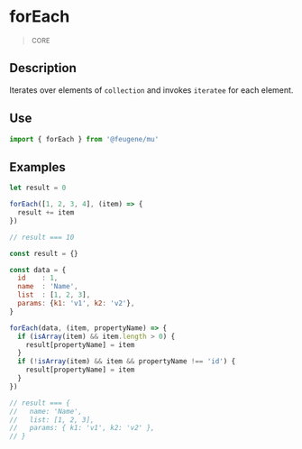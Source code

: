 # forEach

> <small>CORE</small>

## Description

Iterates over elements of `collection` and invokes `iteratee` for each element.

## Use

```js
import { forEach } from '@feugene/mu'
```

## Examples

```js
let result = 0

forEach([1, 2, 3, 4], (item) => {
  result += item
})

// result === 10
```

```js
const result = {}

const data = {
  id    : 1,
  name  : 'Name',
  list  : [1, 2, 3],
  params: {k1: 'v1', k2: 'v2'},
}

forEach(data, (item, propertyName) => {
  if (isArray(item) && item.length > 0) {
    result[propertyName] = item
  }
  if (!isArray(item) && item && propertyName !== 'id') {
    result[propertyName] = item
  }
})

// result === {
//   name: 'Name',
//   list: [1, 2, 3],
//   params: { k1: 'v1', k2: 'v2' },
// }
```
